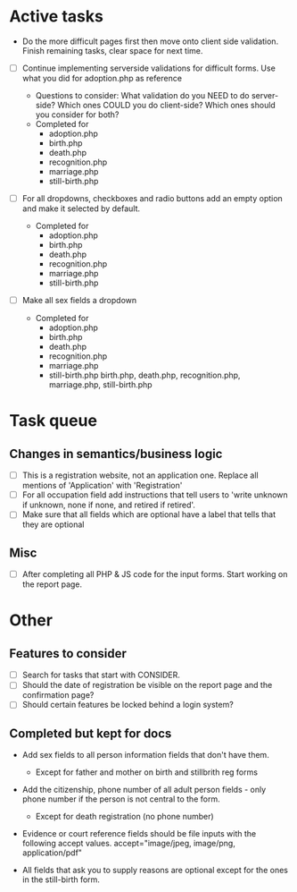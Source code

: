 # Active tasks

- Do the more difficult pages first then move onto client side validation. Finish remaining tasks, clear space for next time.

- [ ] Continue implementing serverside validations for difficult forms. Use what you did for adoption.php as reference
  - Questions to consider: What validation do you NEED to do server-side? Which ones COULD you do client-side? Which ones should you consider for both?
  - Completed for
    - adoption.php
    - birth.php
    - death.php
    - recognition.php
    - marriage.php
    - still-birth.php

- [ ] For all dropdowns, checkboxes and radio buttons add an empty option and make it selected by default.
  - Completed for
    - adoption.php
    - birth.php
    - death.php
    - recognition.php
    - marriage.php
    - still-birth.php

- [ ] Make all sex fields a dropdown
  - Completed for
    - adoption.php
    - birth.php
    - death.php
    - recognition.php
    - marriage.php
    - still-birth.php
birth.php, death.php, recognition.php, marriage.php, still-birth.php

# Task queue

## Changes in semantics/business logic

- [ ] This is a registration website, not an application one. Replace all mentions of 'Application' with 'Registration'
- [ ] For all occupation field add instructions that tell users to 'write unknown if unknown, none if none, and retired if retired'.
- [ ] Make sure that all fields which are optional have a label that tells that they are optional

## Misc

- [ ] After completing all PHP & JS code for the input forms. Start working on the report page.

# Other

## Features to consider

- [ ] Search for tasks that start with CONSIDER.
- [ ] Should the date of registration be visible on the report page and the confirmation page?
- [ ] Should certain features be locked behind a login system?

## Completed but kept for docs

- Add sex fields to all person information fields that don't have them.

  - Except for father and mother on birth and stillbrith reg forms

- Add the citizenship, phone number of all adult person fields - only phone number if the person is not central to the form.
  - Except for death registration (no phone number)
- Evidence or court reference fields should be file inputs with the following accept values. accept="image/jpeg, image/png, application/pdf"
- All fields that ask you to supply reasons are optional except for the ones in the still-birth form.
